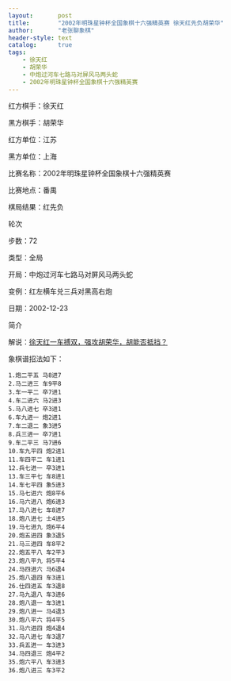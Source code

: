 ```yaml
---
layout:       post
title:        "2002年明珠星钟杯全国象棋十六强精英赛 徐天红先负胡荣华"
author:       "老张聊象棋"
header-style: text
catalog:      true
tags:
    - 徐天红
    - 胡荣华
    - 中炮过河车七路马对屏风马两头蛇
    - 2002年明珠星钟杯全国象棋十六强精英赛
---
```

红方棋手：徐天红

黑方棋手：胡荣华

红方单位：江苏

黑方单位：上海

比赛名称：2002年明珠星钟杯全国象棋十六强精英赛

比赛地点：番禺

棋局结果：红先负

轮次

步数：72

类型：全局

开局：中炮过河车七路马对屏风马两头蛇

变例：红左横车兑三兵对黑高右炮

日期：2002-12-23

简介

解说：[徐天红一车搏双，强攻胡荣华，胡能否抵挡？](https://youtu.be/49RzOXXR6Ls)

象棋谱招法如下：
```
1.炮二平五 马8进7
2.马二进三 车9平8
3.车一平二 卒7进1
4.车二进六 马2进3
5.马八进七 卒3进1
6.车九进一 炮2进1
7.车二退二 象3进5
8.兵三进一 卒7进1
9.车二平三 马7进6
10.车九平四 炮2进1
11.车四平二 车1进1
12.兵七进一 卒3进1
13.车三平七 车8进1
14.车七平四 象5进3
15.马七进六 炮8平6
16.马六进八 炮6进3
17.马八进七 车8进7
18.炮八进七 士4进5
19.马七进九 炮6平4
20.炮五进四 象3退5
21.马三进四 车8平2
22.炮五平八 车2平3
23.炮八平九 将5平4
24.马四进六 马6退4
25.炮八退四 车3进1
26.仕四进五 车3退8
27.马九退八 车3进6
28.炮八退一 车3进1
29.炮八进一 马4退3
30.炮八平六 将4平5
31.马六进四 炮4退4
32.马八进七 车3退7
33.兵五进一 车3进3
34.马四退三 炮4平2
35.炮六平八 车3进3
36.炮八进三 车3平2
```
